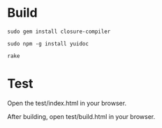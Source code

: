 Build
=====

`sudo gem install closure-compiler`

`sudo npm -g install yuidoc`

`rake`

Test
=====

Open the test/index.html in your browser.


After building, open test/build.html in your browser.
